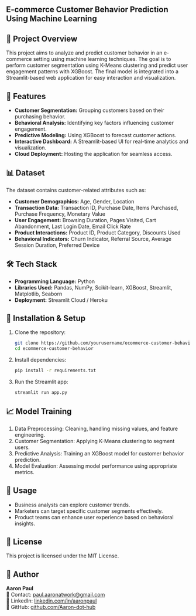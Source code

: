 ## E-commerce Customer Behavior Prediction Using Machine Learning

## 📌 Project Overview
This project aims to analyze and predict customer behavior in an e-commerce setting using machine learning techniques. The goal is to perform customer segmentation using K-Means clustering and predict user engagement patterns with XGBoost. The final model is integrated into a Streamlit-based web application for easy interaction and visualization.

## 🚀 Features
- **Customer Segmentation:** Grouping customers based on their purchasing behavior.
- **Behavioral Analysis:** Identifying key factors influencing customer engagement.
- **Predictive Modeling:** Using XGBoost to forecast customer actions.
- **Interactive Dashboard:** A Streamlit-based UI for real-time analytics and visualization.
- **Cloud Deployment:** Hosting the application for seamless access.

## 📊 Dataset
The dataset contains customer-related attributes such as:
- **Customer Demographics:** Age, Gender, Location
- **Transaction Data:** Transaction ID, Purchase Date, Items Purchased, Purchase Frequency, Monetary Value
- **User Engagement:** Browsing Duration, Pages Visited, Cart Abandonment, Last Login Date, Email Click Rate
- **Product Interactions:** Product ID, Product Category, Discounts Used
- **Behavioral Indicators:** Churn Indicator, Referral Source, Average Session Duration, Preferred Device

## 🛠️ Tech Stack
- **Programming Language:** Python
- **Libraries Used:** Pandas, NumPy, Scikit-learn, XGBoost, Streamlit, Matplotlib, Seaborn
- **Deployment:** Streamlit Cloud / Heroku

## 🔧 Installation & Setup
1. Clone the repository:
   ```bash
   git clone https://github.com/yourusername/ecommerce-customer-behavior.git
   cd ecommerce-customer-behavior
   ```
2. Install dependencies:
   ```bash
   pip install -r requirements.txt
   ```
3. Run the Streamlit app:
   ```bash
   streamlit run app.py
   ```

## 📈 Model Training
1. Data Preprocessing: Cleaning, handling missing values, and feature engineering.
2. Customer Segmentation: Applying K-Means clustering to segment users.
3. Predictive Analysis: Training an XGBoost model for customer behavior prediction.
4. Model Evaluation: Assessing model performance using appropriate metrics.

## 🎯 Usage
- Business analysts can explore customer trends.
- Marketers can target specific customer segments effectively.
- Product teams can enhance user experience based on behavioral insights.

## 📜 License
This project is licensed under the MIT License.

## 👤 Author
**Aaron Paul**  
📧 Contact: [paul.aaronatwork@gmail.com](mailto:paul.aaronatwork@gmail.com)  
🔗 LinkedIn: [linkedin.com/in/aaronpaul](https://linkedin.com/in/aaronpaul)  
🔗 GitHub: [github.com/Aaron-dot-hub](https://github.com/Aaron-dot-hub)


